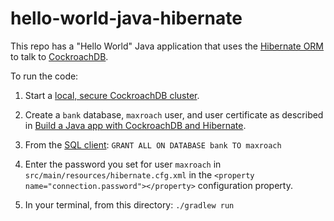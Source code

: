 # hello-world-java-hibernate

This repo has a "Hello World" Java application that uses the [Hibernate ORM](http://hibernate.org/) to talk to [CockroachDB](https://www.cockroachlabs.com/docs/stable/).

To run the code:

1. Start a [local, secure CockroachDB cluster](https://www.cockroachlabs.com/docs/stable/secure-a-cluster).

2. Create a `bank` database, `maxroach` user, and user certificate as described in [Build a Java app with CockroachDB and Hibernate](https://www.cockroachlabs.com/docs/stable/build-a-java-app-with-cockroachdb-hibernate.html#secure).

3. From the [SQL client](https://www.cockroachlabs.com/docs/stable/cockroach-sql.html): `GRANT ALL ON DATABASE bank TO maxroach`

4. Enter the password you set for user `maxroach` in `src/main/resources/hibernate.cfg.xml` in the `<property name="connection.password"></property>` configuration property.

5. In your terminal, from this directory: `./gradlew run`

